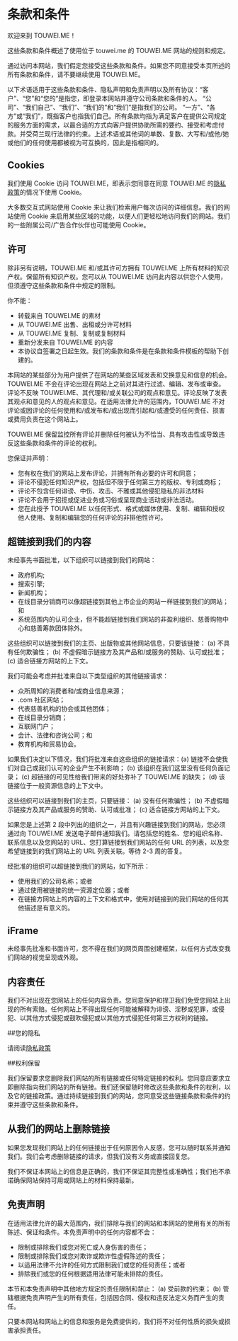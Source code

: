 # 条款和条件

欢迎来到 TOUWEI.ME！

这些条款和条件概述了使用位于 touwei.me 的 TOUWEI.ME 网站的规则和规定。

通过访问本网站，我们假定您接受这些条款和条件。如果您不同意接受本页所述的所有条款和条件，请不要继续使用 TOUWEI.ME。

以下术语适用于这些条款和条件、隐私声明和免责声明以及所有协议：“客户”、“您”和“您的”是指您，即登录本网站并遵守公司条款和条件的人。 “公司”、“我们自己”、“我们”、“我们的”和“我们”是指我们的公司。 “一方”、“各方”或“我们”，既指客户也指我们自己。所有条款均指为满足客户在提供公司规定的服务方面的需求，以最合适的方式向客户提供协助所需的要约、接受和考虑付款。并受荷兰现行法律的约束。上述术语或其他词的单数、复数、大写和/或他/她或他们的任何使用都被视为可互换的，因此是指相同的。

## Cookies

我们使用 Cookie 访问 TOUWEI.ME，即表示您同意在同意 TOUWEI.ME 的[隐私政策](/privacy)的情况下使用 Cookie。

大多数交互式网站使用 Cookie 来让我们检索用户每次访问的详细信息。我们的网站使用 Cookie 来启用某些区域的功能，以便人们更轻松地访问我们的网站。我们的一些附属公司/广告合作伙伴也可能使用 Cookie。

## 许可

除非另有说明，TOUWEI.ME 和/或其许可方拥有 TOUWEI.ME 上所有材料的知识产权。保留所有知识产权。您可以从 TOUWEI.ME 访问此内容以供您个人使用，但须遵守这些条款和条件中规定的限制。

你不能：

- 转载来自 TOUWEI.ME 的素材
- 从 TOUWEI.ME 出售、出租或分许可材料
- 从 TOUWEI.ME 复制、复制或复制材料
- 重新分发来自 TOUWEI.ME 的内容
- 本协议自签署之日起生效。我们的条款和条件是在条款和条件模板的帮助下创建的。

本网站的某些部分为用户提供了在网站的某些区域发表和交换意见和信息的机会。 TOUWEI.ME 不会在评论出现在网站上之前对其进行过滤、编辑、发布或审查。评论不反映 TOUWEI.ME、其代理和/或关联公司的观点和意见。评论反映了发表其观点和意见的人的观点和意见。在适用法律允许的范围内，TOUWEI.ME 不对评论或因评论的任何使用和/或发布和/或出现而引起和/或遭受的任何责任、损害或费用负责在这个网站上。

TOUWEI.ME 保留监控所有评论并删除任何被认为不恰当、具有攻击性或导致违反这些条款和条件的评论的权利。

您保证并声明：

- 您有权在我们的网站上发布评论，并拥有所有必要的许可和同意；
- 评论不侵犯任何知识产权，包括但不限于任何第三方的版权、专利或商标；
- 评论不包含任何诽谤、中伤、攻击、不雅或其他侵犯隐私的非法材料
- 评论不会用于招揽或促进业务或习俗或呈现商业活动或非法活动。
- 您在此授予 TOUWEI.ME 以任何形式、格式或媒体使用、复制、编辑和授权他人使用、复制和编辑您的任何评论的非排他性许可。

## 超链接到我们的内容

未经事先书面批准，以下组织可以链接到我们的网站：

- 政府机构;
- 搜索引擎;
- 新闻机构；
- 在线目录分销商可以像超链接到其他上市企业的网站一样链接到我们的网站；和
- 系统范围内的认可企业，但不能超链接到我们网站的非盈利组织、慈善购物中心和慈善筹款团体除外。

这些组织可以链接到我们的主页、出版物或其他网站信息，只要该链接： (a) 不具有任何欺骗性； (b) 不虚假暗示链接方及其产品和/或服务的赞助、认可或批准； (c) 适合链接方网站的上下文。

我们可能会考虑并批准来自以下类型组织的其他链接请求：

- 众所周知的消费者和/或商业信息来源；
- .com 社区网站；
- 代表慈善机构的协会或其他团体；
- 在线目录分销商；
- 互联网门户；
- 会计、法律和咨询公司；和
- 教育机构和贸易协会。

如果我们决定以下情况，我们将批准来自这些组织的链接请求：(a) 链接不会使我们对自己或我们认可的企业产生不利影响； (b) 该组织在我们这里没有任何负面记录； (c) 超链接的可见性给我们带来的好处弥补了 TOUWEI.ME 的缺失； (d) 该链接位于一般资源信息的上下文中。

这些组织可以链接到我们的主页，只要链接： (a) 没有任何欺骗性； (b) 不虚假暗示链接方及其产品或服务的赞助、认可或批准； (c) 适合链接方网站的上下文。

如果您是上述第 2 段中列出的组织之一，并且有兴趣链接到我们的网站，您必须通过向 TOUWEI.ME 发送电子邮件通知我们。请包括您的姓名、您的组织名称、联系信息以及您网站的 URL、您打算链接到我们网站的任何 URL 的列表，以及您希望链接到的我们网站上的 URL 列表关联。等待 2-3 周的答复。

经批准的组织可以超链接到我们的网站，如下所示：

- 使用我们的公司名称；或者
- 通过使用被链接的统一资源定位器；或者
- 在链接方网站上的内容的上下文和格式中，使用对链接到的我们网站的任何其他描述是有意义的。

## iFrame

未经事先批准和书面许可，您不得在我们的网页周围创建框架，以任何方式改变我们网站的视觉呈现或外观。

## 内容责任

我们不对出现在您网站上的任何内容负责。您同意保护和捍卫我们免受您网站上出现的所有索赔。任何网站上不得出现任何可能被解释为诽谤、淫秽或犯罪，或侵犯、以其他方式侵犯或鼓吹侵犯或以其他方式侵犯任何第三方权利的链接。

##您的隐私

请阅读[隐私政策](/privacy)

##权利保留

我们保留要求您删除我们网站的所有链接或任何特定链接的权利。您同意应要求立即删除指向我们网站的所有链接。我们还保留随时修改这些条款和条件的权利，以及它的链接政策。通过持续链接到我们的网站，您同意受这些链接条款和条件的约束并遵守这些条款和条件。

## 从我们的网站上删除链接

如果您发现我们网站上的任何链接出于任何原因令人反感，您可以随时联系并通知我们。我们会考虑删除链接的请求，但我们没有义务或直接回复您。

我们不保证本网站上的信息是正确的，我们不保证其完整性或准确性；我们也不承诺确保网站保持可用或网站上的材料保持最新。

## 免责声明

在适用法律允许的最大范围内，我们排除与我们的网站和本网站的使用有关的所有陈述、保证和条件。本免责声明中的任何内容都不会：

- 限制或排除我们或您对死亡或人身伤害的责任；
- 限制或排除我们或您对欺诈或欺诈性虚假陈述的责任；
- 以适用法律不允许的任何方式限制我们或您的任何责任；或者
- 排除我们或您的任何根据适用法律可能未排除的责任。

本节和本免责声明中其他地方规定的责任限制和禁止： (a) 受前款的约束； (b) 管辖根据免责声明产生的所有责任，包括因合同、侵权和违反法定义务而产生的责任。

只要本网站和网站上的信息和服务是免费提供的，我们将不对任何性质的损失或损害承担责任。
